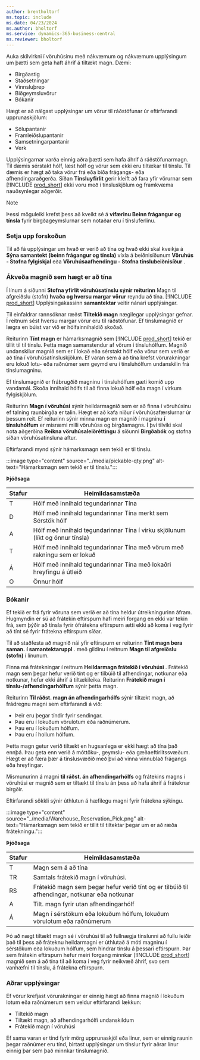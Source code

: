 ```yaml
---
author: brentholtorf
ms.topic: include
ms.date: 04/23/2024
ms.author: bholtorf
ms.service: dynamics-365-business-central
ms.reviewer: bholtorf
---
```


Auka skilvirkni í vöruhúsinu með nákvæmum og nákvæmum upplýsingum um þætti sem geta haft áhrif á tiltækt magn. Dæmi: 

* Birgðastig
* Staðsetningar
* Vinnsluþrep
* Biðgeymsluvörur
* Bókanir

Hægt er að nálgast upplýsingar um vörur til ráðstöfunar úr eftirfarandi upprunaskjölum:

* Sölupantanir
* Framleiðslupantanir
* Samsetningarpantanir
* Verk

Upplýsingarnar varða einnig aðra þætti sem hafa áhrif á ráðstöfunarmagn. Til dæmis sérstakt hólf, læst hólf og vörur sem ekki eru tiltækar til tínslu. Til dæmis er hægt að taka vörur frá eða bíða frágangs- eða afhendingaraðgerða. Síðan **Tínsluyfirlit** gerir kleift að fara yfir vörurnar sem [!INCLUDE [prod_short](prod_short.md)] ekki voru með í tínsluskjölum og framkvæma nauðsynlegar aðgerðir.

> [!NOTE]
> Þessi möguleiki krefst þess að kveikt sé á **vífærinu Beinn frágangur og tínsla** fyrir birgðageymslurnar sem notaðar eru í tínsluferlinu.

### <a name="set-up-previews"></a>Setja upp forskoðun

Til að fá upplýsingar um hvað er verið að tína og hvað ekki skal kveikja á **Sýna samantekt (beinn frágangur og tínsla)** víxla á beiðnisíðunum **Vöruhús - Stofna fylgiskjal** eða **Vöruhúsaafhendingu - Stofna tínslubeiðnisíður** .

### <a name="determine-the-quantity-you-can-pick"></a>Ákveða magnið sem hægt er að tína

Í línum á síðunni **Stofna yfirlit vöruhúsatínslu sýnir reiturinn** Magn til afgreiðslu (stofn) **hvaða og hversu margar vörur** reyndu að tína. [!INCLUDE [prod_short](prod_short.md)]  Upplýsingakassinn **samantektar** veitir nánari upplýsingar.

Til einfaldrar rannsóknar ræðst **Tiltekið magn** nægilegar upplýsingar gefnar. Í reitnum sést hversu margar vörur eru til ráðstöfunar. Ef tínslumagnið er lægra en búist var við er hólfainnihaldið skoðað.

Reiturinn **Tínt magn** er hámarksmagnið sem [!INCLUDE [prod_short](prod_short.md)] tekið er tillit til til tínslu. Þetta magn samanstendur af vörum í tínsluhólfum. Magnið undanskilur magnið sem er í lokað eða sérstakt hólf eða vörur sem verið er að tína í vöruhúsatínsluskjölum. Ef varan sem á að tína krefst vörurakningar eru lokuð lotu- eða raðnúmer sem geymd eru í tínsluhólfum undanskilin frá tínslumagninu.

Ef tínslumagnið er frábrugðið magninu í tínsluhólfum gæti komið upp vandamál. Skoða innihald hólfs til að finna lokuð hólf eða magn í virkum fylgiskjölum.

Reiturinn **Magn í vöruhúsi** sýnir heildarmagnið sem er að finna í vöruhúsinu ef talning raunbirgða er talin. Hægt er að kafa niður í vöruhúsafærslurnar úr þessum reit. Ef reiturinn sýnir minna magn en magnið í magninu **í tínsluhólfum** er misræmi milli vöruhúss og birgðamagns. Í því tilviki skal nota aðgerðina **Reikna vöruhúsaleiðréttingu** á síðunni **Birgðabók** og stofna síðan vöruhúsatínsluna aftur.

Eftirfarandi mynd sýnir hámarksmagn sem tekið er til tínslu.

:::image type="content" source="../media/pickable-qty.png" alt-text="Hámarksmagn sem tekið er til tínslu.":::

**Þjóðsaga**

|Stafur  |Heimildasamstæða  |
|---------|---------|
|T     |Hólf með innihald tegundarinnar Tína         |
|D     |Hólf með innihald tegundarinnar Tína merkt sem Sérstök hólf        |
|A     |Hólf með innihald tegundarinnar Tína í virku skjölunum (líkt og önnur tínsla)       |
|T     |Hólf með innihald tegundarinnar Tína með vörum með rakningu sem er lokuð         |
|Á     |Hólf með innihald tegundarinnar Tína með lokaðri hreyfingu á útleið         |
|O     |Önnur hólf         |

### <a name="reservations"></a>Bókanir

Ef tekið er frá fyrir vöruna sem verið er að tína heldur útreikningurinn áfram. Hugmyndin er sú að frátekin eftirspurn hafi meiri forgang en ekki var tekin frá, sem þýðir að tínsla fyrir ófrátekna eftirspurn ætti ekki að koma í veg fyrir að tínt sé fyrir frátekna eftirspurn síðar.

Til að staðfesta að magnið nái yfir eftirspurn er reiturinn **Tínt magn bera saman.**  **í samantektaruppl** . með gildinu í reitnum **Magn til afgreiðslu (stofn)** í línunum.

Finna má frátekningar í reitnum **Heildarmagn frátekið í vöruhúsi** . Frátekið magn sem þegar hefur verið tínt og er tilbúið til afhendingar, notkunar eða notkunar, hefur ekki áhrif á tiltækileika. Reiturinn **Frátekið magn í tínslu-/afhendingarhólfum** sýnir þetta magn.

Reiturinn **Til ráðst. magn án afhendingarhólfs** sýnir tiltækt magn, að frádregnu magni sem eftirfarandi á við:

* Þeir eru þegar tíndir fyrir sendingar.
* Þau eru í lokuðum vörulotum eða raðnúmerum.
* Þau eru í lokuðum hólfum.
* Þau eru í hollum hólfum.

Þetta magn getur verið tiltækt en hugsanlega er ekki hægt að tína það ennþá. Þau geta enn verið á móttöku-, geymslu- eða gæðaeftirlitssvæðum. Hægt er að færa þær á tínslusvæðið með því að vinna vinnublað frágangs eða hreyfingar.

Mismunurinn á magni **til ráðst. án afhendingarhólfs** og frátekins magns í vöruhúsi er magnið sem er tiltækt til tínslu án þess að hafa áhrif á fráteknar birgðir.

Eftirfarandi sökkli sýnir úthlutun á hæfilegu magni fyrir frátekna sýkingu.

:::image type="content" source="../media/Warehouse_Reservation_Pick.png" alt-text="Hámarksmagn sem tekið er tillit til tiltektar þegar um er að ræða frátekningu.":::

**Þjóðsaga**

|Stafur  |Heimildasamstæða  |
|---------|---------|
|T     |Magn sem á að tína         |
|TR    |Samtals frátekið magn í vöruhúsi.         |
|RS    |Frátekið magn sem þegar hefur verið tínt og er tilbúið til afhendingar, notkunar eða notkunar       |
|A     |Tilt. magn fyrir utan afhendingarhólf         |
|Á     |Magn í sérstökum eða lokuðum hólfum, lokuðum vörulotum eða raðnúmerum         |

Þó að nægt tiltækt magn sé í vöruhúsi til að fullnægja tínslunni að fullu leiðir það til þess að fráteknu heildarmagni er úthlutað á móti magninu í sérstökum eða lokuðum hólfum, sem hindrar tínslu á þessari eftirspurn. Þar sem frátekin eftirspurn hefur meiri forgang minnkar [!INCLUDE [prod_short](prod_short.md)]  magnið sem á að tína til að koma í veg fyrir neikvæð áhrif, svo sem vanhæfni til tínslu, á frátekna eftirspurn.

### <a name="other-details"></a>Aðrar upplýsingar

Ef vörur krefjast vörurakningar er einnig hægt að finna magnið í lokuðum lotum eða raðnúmerum sem veldur eftirfarandi lækkun:

* Tiltekið magn
* Tiltækt magn, að afhendingarhólfi undanskildum
* Frátekið magn í vöruhúsi 

Ef sama varan er tínd fyrir mörg upprunaskjöl eða línur, sem er einnig raunin þegar raðnúmer eru tínd, birtast upplýsingar um tínslur fyrir aðrar línur einnig þar sem það minnkar tínslumagnið.
